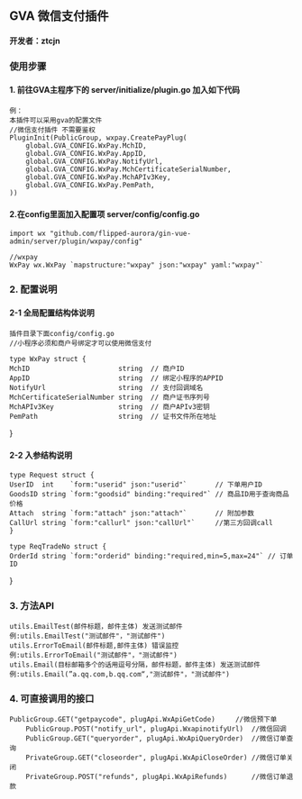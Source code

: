 ## GVA 微信支付插件

#### 开发者：ztcjn 

### 使用步骤

#### 1. 前往GVA主程序下的 server/initialize/plugin.go 加入如下代码

    例：
    本插件可以采用gva的配置文件 
	//微信支付插件 不需要鉴权
	PluginInit(PublicGroup, wxpay.CreatePayPlug(
		global.GVA_CONFIG.WxPay.MchID,
		global.GVA_CONFIG.WxPay.AppID,
		global.GVA_CONFIG.WxPay.NotifyUrl,
		global.GVA_CONFIG.WxPay.MchCertificateSerialNumber,
		global.GVA_CONFIG.WxPay.MchAPIv3Key,
		global.GVA_CONFIG.WxPay.PemPath,
	))

#### 2.在config里面加入配置项 server/config/config.go
    import wx "github.com/flipped-aurora/gin-vue-admin/server/plugin/wxpay/config"

    //wxpay
	WxPay wx.WxPay `mapstructure:"wxpay" json:"wxpay" yaml:"wxpay"`

### 2. 配置说明

#### 2-1 全局配置结构体说明
    插件目录下面config/config.go
    //小程序必须和商户号绑定才可以使用微信支付

    type WxPay struct {
	MchID                      string  // 商户ID
	AppID                      string  // 绑定小程序的APPID
	NotifyUrl                  string  // 支付回调域名
	MchCertificateSerialNumber string  // 商户证书序列号
	MchAPIv3Key                string  // 商户APIv3密钥
	PemPath                    string  // 证书文件所在地址
}

#### 2-2 入参结构说明

    type Request struct {
    UserID  int    `form:"userid" json:"userid"`       // 下单用户ID
    GoodsID string `form:"goodsid" binding:"required"` // 商品ID用于查询商品价格
    Attach  string `form:"attach" json:"attach"`       // 附加参数
    CallUrl string `form:"callurl" json:"callUrl"`     //第三方回调call
    }
    
    type ReqTradeNo struct {
    OrderId string `form:"orderid" binding:"required,min=5,max=24"` // 订单ID
}

### 3. 方法API

    utils.EmailTest(邮件标题，邮件主体) 发送测试邮件
    例:utils.EmailTest("测试邮件"，"测试邮件")
    utils.ErrorToEmail(邮件标题,邮件主体) 错误监控
    例:utils.ErrorToEmail("测试邮件"，"测试邮件")
    utils.Email(目标邮箱多个的话用逗号分隔，邮件标题，邮件主体) 发送测试邮件
    例:utils.Email(”a.qq.com,b.qq.com“,"测试邮件"，"测试邮件")

### 4. 可直接调用的接口
    PublicGroup.GET("getpaycode", plugApi.WxApiGetCode)     //微信预下单
		PublicGroup.POST("notify_url", plugApi.WxapinotifyUrl)  //微信回调
		PublicGroup.GET("queryorder", plugApi.WxApiQueryOrder)  //微信订单查询
		PrivateGroup.GET("closeorder", plugApi.WxApiCloseOrder) //微信订单关闭
		PrivateGroup.POST("refunds", plugApi.WxApiRefunds)      //微信订单退款
   
